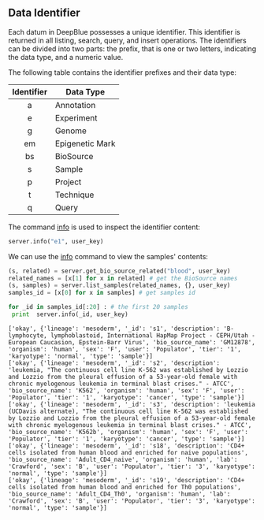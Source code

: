 ## Data Identifier

Each datum in DeepBlue possesses a unique identifier.
This identifier is returned in all listing, search, query, and insert operations.
The identifiers can be divided into two parts: the prefix, that is one or two letters,
indicating the data type, and a numeric value.

The following table contains the identifier prefixes and their data type:

| Identifier | Data Type       |
|:----------:|-----------------|
| a          | Annotation      |
| e          | Experiment      |
| g          | Genome          |
| em         | Epigenetic Mark |
| bs         | BioSource      |
| s          | Sample          |
| p          | Project         |
| t          | Technique       |
| q          | Query           |

The command [info](http://deepblue.mpi-inf.mpg.de/api.html#api-info) is used to inspect the identifier content:
```python
server.info("e1", user_key)
```


We can use the [info](http://deepblue.mpi-inf.mpg.de/api.html#api-info) command to view the samples' contents:

```python
(s, related) = server.get_bio_source_related("blood", user_key)
related_names = [x[1] for x in related] # get the BioSource names
(s, samples) = server.list_samples(related_names, {}, user_key)
samples_id = [x[0] for x in samples] # get samples id

for _id in samples_id[:20] : # the first 20 samples
 print  server.info(_id, user_key)
```

```
['okay', {'lineage': 'mesoderm', '_id': 's1', 'description': 'B-lymphocyte, lymphoblastoid, International HapMap Project - CEPH/Utah - European Caucasion, Epstein-Barr Virus', 'bio_source_name': 'GM12878', 'organism': 'human', 'sex': 'F', 'user': 'Populator', 'tier': '1', 'karyotype': 'normal', 'type': 'sample'}]
['okay', {'lineage': 'mesoderm', '_id': 's2', 'description': 'leukemia, "The continuous cell line K-562 was established by Lozzio and Lozzio from the pleural effusion of a 53-year-old female with chronic myelogenous leukemia in terminal blast crises." - ATCC', 'bio_source_name': 'K562', 'organism': 'human', 'sex': 'F', 'user': 'Populator', 'tier': '1', 'karyotype': 'cancer', 'type': 'sample'}]
['okay', {'lineage': 'mesoderm', '_id': 's3', 'description': 'leukemia (UCDavis alternate), "The continuous cell line K-562 was established by Lozzio and Lozzio from the pleural effusion of a 53-year-old female with chronic myelogenous leukemia in terminal blast crises." - ATCC', 'bio_source_name': 'K562b', 'organism': 'human', 'sex': 'F', 'user': 'Populator', 'tier': '1', 'karyotype': 'cancer', 'type': 'sample'}]
['okay', {'lineage': 'mesoderm', '_id': 's18', 'description': 'CD4+ cells isolated from human blood and enriched for naive populations', 'bio_source_name': 'Adult_CD4_naive', 'organism': 'human', 'lab': 'Crawford', 'sex': 'B', 'user': 'Populator', 'tier': '3', 'karyotype': 'normal', 'type': 'sample'}]
['okay', {'lineage': 'mesoderm', '_id': 's19', 'description': 'CD4+ cells isolated from human blood and enriched for Th0 populations', 'bio_source_name': 'Adult_CD4_Th0', 'organism': 'human', 'lab': 'Crawford', 'sex': 'B', 'user': 'Populator', 'tier': '3', 'karyotype': 'normal', 'type': 'sample'}]
```

